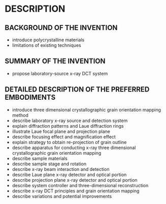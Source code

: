 # DESCRIPTION

## BACKGROUND OF THE INVENTION

- introduce polycrystalline materials
- limitations of existing techniques

## SUMMARY OF THE INVENTION

- propose laboratory-source x-ray DCT system

## DETAILED DESCRIPTION OF THE PREFERRED EMBODIMENTS

- introduce three dimensional crystallographic grain orientation mapping method
- describe laboratory x-ray source and detection system
- explain diffraction patterns and Laue diffraction rings
- illustrate Laue focal plane and projection plane
- describe focusing effect and magnification effect
- explain strategy to obtain re-projection of grain outline
- describe apparatus for conducting x-ray three dimensional crystallographic grain orientation mapping
- describe sample materials
- describe sample stage and rotation
- describe x-ray beam interaction and detection
- describe Laue plane x-ray detector and optical portion
- describe projection plane x-ray detector and optical portion
- describe system controller and three-dimensional reconstruction
- describe x-ray DCT principles and grain orientation mapping
- describe variations and potential improvements

